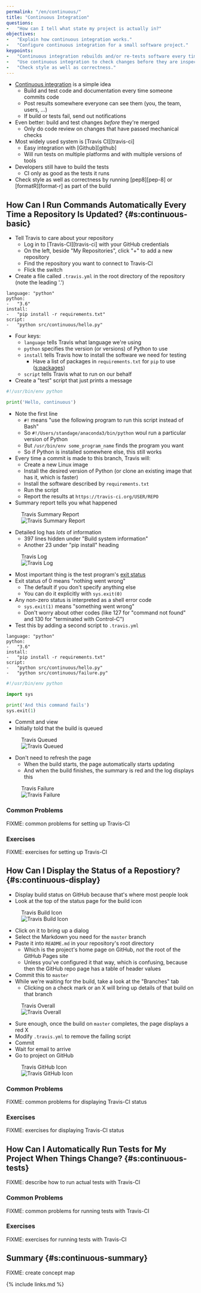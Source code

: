```yaml
---
permalink: "/en/continuous/"
title: "Continuous Integration"
questions:
-   "How can I tell what state my project is actually in?"
objectives:
-   "Explain how continuous integration works."
-   "Configure continuous integration for a small software project."
keypoints:
-   "Continuous integration rebuilds and/or re-tests software every time something changes."
-   "Use continuous integration to check changes before they are inspected."
-   "Check style as well as correctness."
---
```


-   [Continuous integration](#g:continuous-integration) is a simple idea
    -   Build and test code and documentation every time someone commits code
    -   Post results somewhere everyone can see them (you, the team, users, ...)
    -   If build or tests fail, send out notifications
-   Even better: build and test changes *before* they're merged
    -   Only do code review on changes that have passed mechanical checks
-   Most widely used system is [Travis CI][travis-ci]
    -   Easy integration with [Github][github]
    -   Will run tests on multiple platforms and with multiple versions of tools
-   Developers still have to build the tests
    -   CI only as good as the tests it runs
-   Check style as well as correctness by running [pep8][pep-8] or [formatR][format-r] as part of the build

## How Can I Run Commands Automatically Every Time a Repository Is Updated? {#s:continuous-basic}

-   Tell Travis to care about your repository
    -   Log in to [Travis-CI][travis-ci] with your GitHub credentials
    -   On the left, beside "My Repositories", click "+" to add a new repository
    -   Find the repository you want to connect to Travis-CI
    -   Flick the switch
-   Create a file called `.travis.yml` in the root directory of the repository (note the leading '.')

```
language: "python"
python:
-   "3.6"
install:
-   "pip install -r requirements.txt"
script:
-   "python src/continuous/hello.py"
```

-   Four keys:
    -   `language` tells Travis what language we're using
    -   `python` specifies the version (or versions) of Python to use
    -   `install` tells Travis how to install the software we need for testing
        -   Have a list of packages in `requirements.txt` for `pip` to use ([s:packages](#CHAPTER))
    -   `script` tells Travis what to run on our behalf
-   Create a "test" script that just prints a message

```py
#!/usr/bin/env python

print('Hello, continuous')
```

-   Note the first line
    -   `#!` means "use the following program to run this script instead of Bash"
    -   So `#!/Users/standage/anaconda3/bin/python` woul run a particular version of Python
    -   But `/usr/bin/env some_program_name` finds the program you want
    -   So if Python is installed somewhere else, this still works
-   Every time a commit is made to this branch, Travis will:
    -   Create a new Linux image
    -   Install the desired version of Python (or clone an existing image that has it, which is faster)
    -   Install the software described by `requirements.txt`
    -   Run the script
    -   Report the results at `https://travis-ci.org/USER/REPO`
-   Summary report tells you what happened

<figure>
  <figcaption>Travis Summary Report</figcaption>
  <img id="f:continuous-summary" src="../../files/travis-summary.png" alt="Travis Summary Report" />
</figure>

-   Detailed log has *lots* of information
    -   397 lines hidden under "Build system information"
    -   Another 23 under "pip install" heading

<figure>
  <figcaption>Travis Log</figcaption>
  <img id="f:continuous-log" src="../../files/travis-log.png" alt="Travis Log" />
</figure>

-   Most important thing is the test program's [exit status](#g:exit-status)
-   Exit status of 0 means "nothing went wrong"
    -   The default if you don't specify anything else
    -   You can do it explicitly with `sys.exit(0)`
-   Any non-zero status is interpreted as a shell error code
    -   `sys.exit(1)` means "something went wrong"
    -   Don't worry about other codes (like 127 for "command not found" and 130 for "terminated with Control-C")
-   Test this by adding a second script to `.travis.yml`

```
language: "python"
python:
-   "3.6"
install:
-   "pip install -r requirements.txt"
script:
-   "python src/continuous/hello.py"
-   "python src/continuous/failure.py"
```
```py
#!/usr/bin/env python

import sys

print('And this command fails')
sys.exit(1)
```

-   Commit and view
-   Initially told that the build is queued

<figure>
  <figcaption>Travis Queued</figcaption>
  <img id="f:continuous-queued" src="../../files/travis-queued.png" alt="Travis Queued" />
</figure>

-   Don't need to refresh the page
    -   When the build starts, the page automatically starts updating
    -   And when the build finishes, the summary is red and the log displays this

<figure>
  <figcaption>Travis Failure</figcaption>
  <img id="f:continuous-failure" src="../../files/travis-failure.png" alt="Travis Failure" />
</figure>

### Common Problems

FIXME: common problems for setting up Travis-CI

### Exercises

FIXME: exercises for setting up Travis-CI

## How Can I Display the Status of a Repostiory? {#s:continuous-display}

-   Display build status on GitHub because that's where most people look
-   Look at the top of the status page for the build icon

<figure>
  <figcaption>Travis Build Icon</figcaption>
  <img id="f:continuous-build-icon" src="../../files/travis-build-icon.png" alt="Travis Build Icon" />
</figure>

-   Click on it to bring up a dialog
-   Select the Markdown you need for the `master` branch
-   Paste it into `README.md` in your repository's root directory
    -   Which is the project's home page on GitHub, *not* the root of the GitHub Pages site
    -   Unless you've configured it that way, which is confusing, because then the GitHub repo page has a table of header values
-   Commit this to `master`
-   While we're waiting for the build, take a look at the "Branches" tab
    -   Clicking on a check mark or an X will bring up details of that build on that branch

<figure>
  <figcaption>Travis Overall</figcaption>
  <img id="f:continuous-overall" src="../../files/travis-overall.png" alt="Travis Overall" />
</figure>

-   Sure enough, once the build on `master` completes, the page displays a red X
-   Modify `.travis.yml` to remove the failing script
-   Commit
-   Wait for email to arrive
-   Go to project on GitHub

<figure>
  <figcaption>Travis GitHub Icon</figcaption>
  <img id="f:continuous-github-icon" src="../../files/travis-github-icon.png" alt="Travis GitHub Icon" />
</figure>

### Common Problems

FIXME: common problems for displaying Travis-CI status

### Exercises

FIXME: exercises for displaying Travis-CI status

## How Can I Automatically Run Tests for My Project When Things Change?  {#s:continuous-tests}

FIXME: describe how to run actual tests with Travis-CI

### Common Problems

FIXME: common problems for running tests with Travis-CI

### Exercises

FIXME: exercises for running tests with Travis-CI

## Summary {#s:continuous-summary}

FIXME: create concept map

{% include links.md %}
